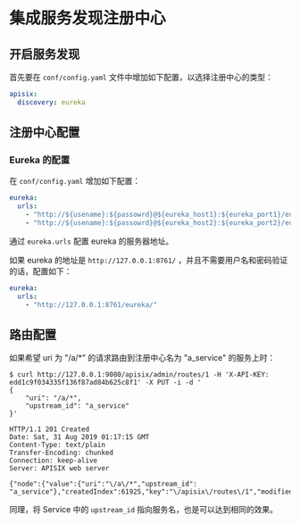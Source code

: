 <!--
#
# Licensed to the Apache Software Foundation (ASF) under one or more
# contributor license agreements.  See the NOTICE file distributed with
# this work for additional information regarding copyright ownership.
# The ASF licenses this file to You under the Apache License, Version 2.0
# (the "License"); you may not use this file except in compliance with
# the License.  You may obtain a copy of the License at
#
#     http://www.apache.org/licenses/LICENSE-2.0
#
# Unless required by applicable law or agreed to in writing, software
# distributed under the License is distributed on an "AS IS" BASIS,
# WITHOUT WARRANTIES OR CONDITIONS OF ANY KIND, either express or implied.
# See the License for the specific language governing permissions and
# limitations under the License.
#
-->

# 集成服务发现注册中心

## 开启服务发现

首先要在 `conf/config.yaml` 文件中增加如下配置，以选择注册中心的类型：

```yaml
apisix:
  discovery: eureka
```

## 注册中心配置

### Eureka 的配置

在 `conf/config.yaml` 增加如下配置：

```yaml
eureka:
  urls:
    - "http://${usename}:${passowrd}@${eureka_host1}:${eureka_port1}/eureka/"
    - "http://${usename}:${passowrd}@${eureka_host2}:${eureka_port2}/eureka/"
```

通过 `eureka.urls` 配置 eureka 的服务器地址。

如果 eureka 的地址是 `http://127.0.0.1:8761/` ，并且不需要用户名和密码验证的话，配置如下：

```yaml
eureka:
  urls:
    - "http://127.0.0.1:8761/eureka/"
```

## 路由配置

如果希望 uri 为 "/a/*" 的请求路由到注册中心名为 "a_service" 的服务上时：

```shell
$ curl http://127.0.0.1:9080/apisix/admin/routes/1 -H 'X-API-KEY: edd1c9f034335f136f87ad84b625c8f1' -X PUT -i -d '
{
    "uri": "/a/*",
    "upstream_id": "a_service"
}'

HTTP/1.1 201 Created
Date: Sat, 31 Aug 2019 01:17:15 GMT
Content-Type: text/plain
Transfer-Encoding: chunked
Connection: keep-alive
Server: APISIX web server

{"node":{"value":{"uri":"\/a\/*","upstream_id": "a_service"},"createdIndex":61925,"key":"\/apisix\/routes\/1","modifiedIndex":61925},"action":"create"}
```

同理，将 Service 中的 `upstream_id` 指向服务名，也是可以达到相同的效果。
